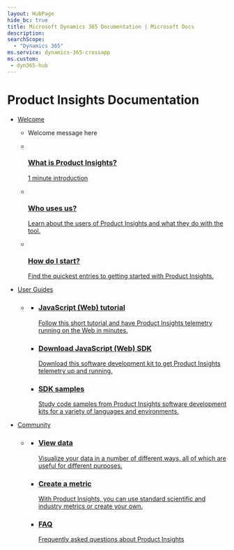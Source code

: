 ```yaml
---
layout: HubPage
hide_bc: true
title: Microsoft Dynamics 365 Documentation | Microsoft Docs
description: 
searchScope:
  - "Dynamics 365"
ms.service: dynamics-365-crossapp
ms.custom:
 - dyn365-hub
---
```

<div id="main" class="v2">
<div class="container">
    <h1>Product Insights Documentation</h1>
    <ul class="pivots">
        <li>
            <a href="#users">Welcome</a>
			<ul id="users-section" class="cardsC">
				<li>
					<div class="container intro">
						<p>Welcome message here</p>
					</div>
				</li>
				<li>
					<a href="">
						<div class="cardSize">
							<div class="cardPadding">
								<div class="card">
									<div class="cardImageOuter">
										<div class="cardImage bgdAccent1">
											<img src="https://docs.microsoft.com/media/hubs/dotnet/net-docs-web-1.svg" alt="" data-linktype="external">
										</div>
									</div>
									<div class="cardText">
										<h3>What is Product Insights?</h3>
										<p>1 minute introduction</p>
									</div>
								</div>
							</div>
						</div>
					</a>
				</li>
				<li>
					<a href="">
						<div class="cardSize">
							<div class="cardPadding">
								<div class="card">
									<div class="cardImageOuter">
										<div class="cardImage bgdAccent1">
											<img src="https://docs.microsoft.com/media/hubs/dotnet/net-docs-web-1.svg" alt="" data-linktype="external">
										</div>
									</div>
									<div class="cardText">
										<h3>Who uses us?</h3>
										<p>Learn about the users of Product Insights and what they do with the tool.</p>
									</div>
								</div>
							</div>
						</div>
					</a>
				</li>
				<li>
					<a href="">
						<div class="cardSize">
							<div class="cardPadding">
								<div class="card">
									<div class="cardImageOuter">
										<div class="cardImage bgdAccent1">
											<img src="https://docs.microsoft.com/media/hubs/dotnet/net-docs-web-1.svg" alt="" data-linktype="external">
										</div>
									</div>
									<div class="cardText">
										<h3>How do I start?</h3>
										<p>Find the quickest entries to getting started with Product Insights.</p>
									</div>
								</div>
							</div>
						</div>
					</a>
				</li>
			</ul>
        </li>
        <li>
            <a href="#developers">User Guides</a>
            <ul id="developers">
                <li>
                    <a href="#dev-section"></a>
                    <ul id="dev-section" class="cardsZ">
                        <li>
							<a href="developers/downloads/tutorials/web.md">
								<div class="cardSize">
									<div class="cardPadding">
										<div class="card">
											<div class="cardText">
												<h3>JavaScript (Web) tutorial</h3>
												<p>Follow this short tutorial and have Product Insights telemetry running on the Web in minutes.</p>
											</div>
										</div>
									</div>
								</div>
							</a>
                        </li>
                        <li>
							<a href="developers/downloads/downloads.md">
								<div class="cardSize">
									<div class="cardPadding">
										<div class="card">
											<div class="cardText">
												<h3>Download JavaScript (Web) SDK</h3>
												<p>Download this software development kit to get Product Insights telemetry up and running.</p>
											</div>
										</div>
									</div>
								</div>
							</a>							
                        </li>
                        <li>
							<a href="developers/downloads/sdk-samples.md">
								<div class="cardSize">
									<div class="cardPadding">
										<div class="card">
											<div class="cardText">
												<h3>SDK samples</h3>
												<p>Study code samples from Product Insights software development kits for a variety of languages and environments.</p>
											</div>
										</div>
									</div>
								</div>
							</a>							
                        </li>
                    </ul>
                </li>			
            </ul>
        </li>
        <li>
            <a href="#managers">Community</a>
            <ul id="managers">
                <li>
                    <a href="#man-section"></a>
                    <ul id="man-section" class="cardsZ">
                        <li>
							<a href="developers/quick-starts/1_view.md">
								<div class="cardSize">
									<div class="cardPadding">
										<div class="card">
											<div class="cardText">
												<h3>View data</h3>
												<p>Visualize your data in a number of different ways, all of which are useful for different purposes.</p>
											</div>
										</div>
									</div>
								</div>
							</a>
                        </li>
                        <li>
							<a href="developers/quick-starts/2_create.md">
								<div class="cardSize">
									<div class="cardPadding">
										<div class="card">
											<div class="cardText">
												<h3>Create a metric</h3>
												<p>With Product Insights, you can use standard scientific and industry metrics or create your own.</p>
											</div>
										</div>
									</div>
								</div>
							</a>							
                        </li>
                        <li>
							<a href="developers/faq">
								<div class="cardSize">
									<div class="cardPadding">
										<div class="card">
											<div class="cardText">
												<h3>FAQ</h3>
												<p>Frequently asked questions about Product Insights</p>
											</div>
										</div>
									</div>
								</div>
							</a>							
                        </li>
                    </ul>
                </li>			
            </ul>
        </li>		
    </ul>
</div>
